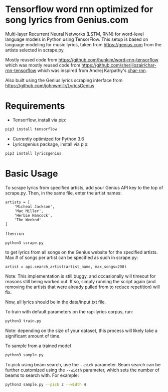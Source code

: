 # Tensorflow word rnn optimized for song lyrics from Genius.com

Multi-layer Recurrent Neural Networks (LSTM, RNN) for word-level language models in Python using TensorFlow.
This setup is based on language modeling for music lyrics, taken from https://genius.com from the artists selected in scrape.py.

Mostly reused code from https://github.com/hunkim/word-rnn-tensorflow which was mostly reused code from https://github.com/sherjilozair/char-rnn-tensorflow which was inspired from Andrej Karpathy's [char-rnn](https://github.com/karpathy/char-rnn).

Also built using the Genius lyrics scraping interface from https://github.com/johnwmillr/LyricsGenius

# Requirements
- Tensorflow, install via pip:
```bash 
pip3 install tensorflow
```
- Currently optimized for Python 3.6
- Lyricsgenius package, install via pip:
```bash
pip3 install lyricsgenius
```

# Basic Usage
To scrape lyrics from specified artists, add your Genius API key to the top of scrape.py. Then, in the same file, enter the artist names: 
```
artists = [
    'Micheal Jackson',
    'Mac Miller',
    'Herbie Hancock',
    'The Weeknd'
]
```
Then run 
```bash
python3 scrape.py
```
to get lyrics from all songs on the Genius website for the specified artists. Max # of songs per artist can be specified as such in scrape.py:
```
artist = api.search_artist(artist_name, max_songs=200)
```
Note: This implementation is still buggy, and occasionally will timeout for reasons still being worked out. If so, simply running the script again (and removing the artists that were already pulled from to reduce repetition) will fix.

Now, all lyrics should be in the data/input.txt file.

To train with default parameters on the rap-lyrics corpus, run:
```bash
python3 train.py
```
Note: depending on the size of your dataset, this process will likely take a significant amount of time.

To sample from a trained model
```bash
python3 sample.py
```

To pick using beam search, use the `--pick` parameter. Beam search can be
further customized using the `--width` parameter, which sets the number of beams
to search with. For example:
```bash
python3 sample.py --pick 2 --width 4
```

